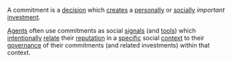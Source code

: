 A commitment is a [decision](https://github.com/gcassel/Modular-Organization-Terminology/blob/master/terms/decision.md) which [creates](https://github.com/gcassel/Modular-Organization-Terminology/blob/master/terms/creation.md) a [personally](https://github.com/gcassel/Modular-Organization-Terminology/blob/master/terms/personal.md) or [socially](https://github.com/gcassel/Modular-Organization-Terminology/blob/master/terms/social.md) *important* [investment](https://github.com/gcassel/Modular-Organization-Terminology/blob/master/terms/investment.md).

[Agents](https://github.com/gcassel/Modular-Organization-Terminology/blob/master/terms/agent.md) often use commitments as social [signals](https://github.com/gcassel/Modular-Organization-Terminology/blob/master/terms/signal.md) (and [tools](https://github.com/gcassel/Modular-Organization-Terminology/blob/master/terms/tool.md)) which [intentionally](https://github.com/gcassel/Modular-Organization-Terminology/blob/master/terms/intention.md) [relate](https://github.com/gcassel/Modular-Organization-Terminology/blob/master/terms/relationship.md) their [reputation](https://github.com/gcassel/Modular-Organization-Terminology/blob/master/terms/reputation.md) in a [specific](https://github.com/gcassel/Modular-Organization-Terminology/blob/master/terms/specific.md) social [context](https://github.com/gcassel/Modular-Organization-Terminology/blob/master/terms/context.md) to their [governance](https://github.com/gcassel/Modular-Organization-Terminology/blob/master/terms/governance.md) of their commitments (and related investments) within that context.
